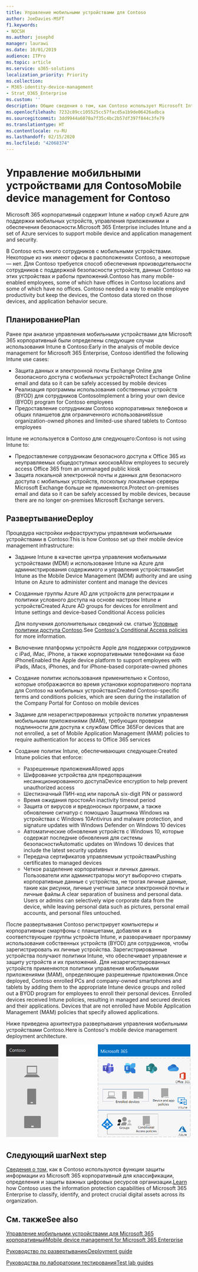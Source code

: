 ```yaml
---
title: Управление мобильными устройствами для Contoso
author: JoeDavies-MSFT
f1.keywords:
- NOCSH
ms.author: josephd
manager: laurawi
ms.date: 10/01/2019
audience: ITPro
ms.topic: article
ms.service: o365-solutions
localization_priority: Priority
ms.collection:
- M365-identity-device-management
- Strat_O365_Enterprise
ms.custom: ''
description: Общие сведения о том, как Contoso использует Microsoft Intune в Microsoft 365 корпоративный для управления устройствами и работающими на них приложениями.
ms.openlocfilehash: 7232c89cc105525cc57facd5a1b9de06426adbca
ms.sourcegitcommit: 3dd9944a6070a7f35c4bc2b57df397f844c3fe79
ms.translationtype: HT
ms.contentlocale: ru-RU
ms.lasthandoff: 02/15/2020
ms.locfileid: "42068374"
---
```

# <a name="mobile-device-management-for-contoso"></a><span data-ttu-id="37b67-103">Управление мобильными устройствами для Contoso</span><span class="sxs-lookup"><span data-stu-id="37b67-103">Mobile device management for Contoso</span></span>

<span data-ttu-id="37b67-104">Microsoft 365 корпоративный содержит Intune и набор служб Azure для поддержки мобильных устройств, управления приложениями и обеспечения безопасности.</span><span class="sxs-lookup"><span data-stu-id="37b67-104">Microsoft 365 Enterprise includes Intune and a set of Azure services to support mobile device and application management and security.</span></span>

<span data-ttu-id="37b67-p101">В Contoso есть много сотрудников с мобильными устройствами. Некоторые из них имеют офисы в расположениях Contoso, а некоторые — нет. Для Contoso требуется способ обеспечения производительности сотрудников с поддержкой безопасности устройств, данных Contoso на этих устройствах и работы приложений.</span><span class="sxs-lookup"><span data-stu-id="37b67-p101">Contoso has many mobile-enabled employees, some of which have offices in Contoso locations and some of which have no offices. Contoso needed a way to enable employee productivity but keep the devices, the Contoso data stored on those devices, and application behavior secure.</span></span>

## <a name="plan"></a><span data-ttu-id="37b67-107">Планирование</span><span class="sxs-lookup"><span data-stu-id="37b67-107">Plan</span></span>

<span data-ttu-id="37b67-108">Ранее при анализе управления мобильными устройствами для Microsoft 365 корпоративный были определены следующие случаи использования Intune в Contoso:</span><span class="sxs-lookup"><span data-stu-id="37b67-108">Early in the analysis of mobile device management for Microsoft 365 Enterprise, Contoso identified the following Intune use cases:</span></span>

- <span data-ttu-id="37b67-109">Защита данных и электронной почты Exchange Online для безопасного доступа с мобильных устройств</span><span class="sxs-lookup"><span data-stu-id="37b67-109">Protect Exchange Online email and data so it can be safely accessed by mobile devices</span></span>
- <span data-ttu-id="37b67-110">Реализация программы использования собственных устройств (BYOD) для сотрудников Contoso</span><span class="sxs-lookup"><span data-stu-id="37b67-110">Implement a bring your own device (BYOD) program for Contoso employees</span></span>
- <span data-ttu-id="37b67-111">Предоставление сотрудникам Contoso корпоративных телефонов и общих планшетов для ограниченного использования</span><span class="sxs-lookup"><span data-stu-id="37b67-111">Issue organization-owned phones and limited-use shared tablets to Contoso employees</span></span>

<span data-ttu-id="37b67-112">Intune не используется в Contoso для следующего:</span><span class="sxs-lookup"><span data-stu-id="37b67-112">Contoso is not using Intune to:</span></span>

- <span data-ttu-id="37b67-113">Предоставление сотрудникам безопасного доступа к Office 365 из неуправляемых общедоступных киосков</span><span class="sxs-lookup"><span data-stu-id="37b67-113">Allow employees to securely access Office 365 from an unmanaged public kiosk</span></span>
- <span data-ttu-id="37b67-114">Защита локальной электронной почты и данных для безопасного доступа с мобильных устройств, поскольку локальные серверы Microsoft Exchange больше не применяются.</span><span class="sxs-lookup"><span data-stu-id="37b67-114">Protect on-premises email and data so it can be safely accessed by mobile devices, because there are no longer on-premises Microsoft Exchange servers.</span></span>

## <a name="deploy"></a><span data-ttu-id="37b67-115">Развертывание</span><span class="sxs-lookup"><span data-stu-id="37b67-115">Deploy</span></span>

<span data-ttu-id="37b67-116">Процедура настройки инфраструктуры управления мобильными устройствами в Contoso:</span><span class="sxs-lookup"><span data-stu-id="37b67-116">This is how Contoso set up their mobile device management infrastructure:</span></span>

- <span data-ttu-id="37b67-117">Задание Intune в качестве центра управления мобильными устройствами (MDM) и использование Intune на Azure для администрирования содержимого и управления устройствами</span><span class="sxs-lookup"><span data-stu-id="37b67-117">Set Intune as the Mobile Device Management (MDM) authority and are using Intune on Azure to administer content and manage the devices</span></span>
- <span data-ttu-id="37b67-118">Созданные группы Azure AD для устройств для регистрации и политики условного доступа на основе настроек Intune и устройств</span><span class="sxs-lookup"><span data-stu-id="37b67-118">Created Azure AD groups for devices for enrollment and Intune settings and device-based Conditional Access policies</span></span>

  <span data-ttu-id="37b67-119">Для получения дополнительных сведений см. статью [Условные политики доступа Contoso](contoso-identity.md#conditional-access-policies-for-identity-and-device-access).</span><span class="sxs-lookup"><span data-stu-id="37b67-119">See [Contoso's Conditional Access policies](contoso-identity.md#conditional-access-policies-for-identity-and-device-access) for more information.</span></span>

- <span data-ttu-id="37b67-120">Включение платформы устройств Apple для поддержки сотрудников с iPad, iMac, iPhone, а также корпоративными телефонами на базе iPhone</span><span class="sxs-lookup"><span data-stu-id="37b67-120">Enabled the Apple device platform to support employees with iPads, iMacs, iPhones, and for iPhone-based corporate-owned phones</span></span>
- <span data-ttu-id="37b67-121">Создание политик использования применительно к Contoso, которые отображаются во время установки корпоративного портала для Contoso на мобильных устройствах</span><span class="sxs-lookup"><span data-stu-id="37b67-121">Created Contoso-specific terms and conditions policies, which are seen during the installation of the Company Portal for Contoso on mobile devices</span></span>
- <span data-ttu-id="37b67-122">Задание для незарегистрированных устройств политик управления мобильными приложениями (MAM), требующих проверки подлинности для доступа к службам Office 365</span><span class="sxs-lookup"><span data-stu-id="37b67-122">For devices that are not enrolled, a set of Mobile Application Management (MAM) policies to require authentication for access to Office 365 services</span></span>
- <span data-ttu-id="37b67-123">Создание политик Intune, обеспечивающих следующее:</span><span class="sxs-lookup"><span data-stu-id="37b67-123">Created Intune policies that enforce:</span></span>
  - <span data-ttu-id="37b67-124">Разрешенные приложения</span><span class="sxs-lookup"><span data-stu-id="37b67-124">Allowed apps</span></span>
  - <span data-ttu-id="37b67-125">Шифрование устройства для предотвращения несанкционированного доступа</span><span class="sxs-lookup"><span data-stu-id="37b67-125">Device encryption to help prevent unauthorized access</span></span>
  - <span data-ttu-id="37b67-126">Шестизначный ПИН-код или пароль</span><span class="sxs-lookup"><span data-stu-id="37b67-126">A six-digit PIN or password</span></span>
  - <span data-ttu-id="37b67-127">Время ожидания простоя</span><span class="sxs-lookup"><span data-stu-id="37b67-127">An inactivity timeout period</span></span>
  - <span data-ttu-id="37b67-128">Защита от вирусов и вредоносных программ, а также обновление сигнатур с помощью Защитника Windows на устройствах с Windows 10</span><span class="sxs-lookup"><span data-stu-id="37b67-128">Antivirus and malware protection, and signature updates with Windows Defender on Windows 10 devices</span></span>
  - <span data-ttu-id="37b67-129">Автоматические обновления устройств с Windows 10, которые содержат последние обновления для системы безопасности</span><span class="sxs-lookup"><span data-stu-id="37b67-129">Automatic updates on Windows 10 devices that include the latest security updates</span></span>
  - <span data-ttu-id="37b67-130">Передача сертификатов управляемым устройствам</span><span class="sxs-lookup"><span data-stu-id="37b67-130">Pushing certificates to managed devices</span></span>
  - <span data-ttu-id="37b67-p102">Четкое разделение корпоративных и личных данных. Пользователи или администраторы могут выборочно стирать корпоративные данные с устройства, не трогая личные данные, такие как рисунки, личные учетные записи электронной почты и личные файлы.</span><span class="sxs-lookup"><span data-stu-id="37b67-p102">A clear separation of business and personal data. Users or admins can selectively wipe corporate data from the device, while leaving personal data such as pictures, personal email accounts, and personal files untouched.</span></span>

<span data-ttu-id="37b67-p103">После развертывания Contoso регистрирует компьютеры и корпоративные смартфоны с планшетами, добавляя их в соответствующие группы устройств Intune, и разворачивает программу использования собственных устройств (BYOD) для сотрудников, чтобы зарегистрировать их личные устройства. Зарегистрированные устройства получают политики Intune, что обеспечивает управление и защиту устройств и их приложений. Для незарегистрированных устройств применяются политики управления мобильными приложениями (MAM), определяющие разрешенные приложения.</span><span class="sxs-lookup"><span data-stu-id="37b67-p103">Once deployed, Contoso enrolled PCs and company-owned smartphones and tablets by adding them to the appropriate Intune device groups and rolled out a BYOD program for employees to enroll their personal devices. Enrolled devices received Intune policies, resulting in managed and secured devices and their applications. Devices that are not enrolled have Mobile Application Management (MAM) policies that specify allowed applications.</span></span>

<span data-ttu-id="37b67-136">Ниже приведена архитектура развертывания управления мобильными устройствами Contoso.</span><span class="sxs-lookup"><span data-stu-id="37b67-136">Here is Contoso's mobile device management deployment architecture.</span></span>

![Инфраструктура развертывания управления мобильными устройствами Contoso](../media/contoso-mdm/contoso-mdm-fig1.png)

## <a name="next-step"></a><span data-ttu-id="37b67-138">Следующий шаг</span><span class="sxs-lookup"><span data-stu-id="37b67-138">Next step</span></span>

<span data-ttu-id="37b67-139">[Сведения о том,](contoso-info-protect.md) как в Contoso используются функции защиты информации из Microsoft 365 корпоративный для классификации, определения и защиты важных цифровых ресурсов организации.</span><span class="sxs-lookup"><span data-stu-id="37b67-139">[Learn](contoso-info-protect.md) how Contoso uses the information protection capabilities of Microsoft 365 Enterprise to classify, identify, and protect crucial digital assets across its organization.</span></span>

## <a name="see-also"></a><span data-ttu-id="37b67-140">См. также</span><span class="sxs-lookup"><span data-stu-id="37b67-140">See also</span></span>

[<span data-ttu-id="37b67-141">Управление мобильными устройствами для Microsoft 365 корпоративный</span><span class="sxs-lookup"><span data-stu-id="37b67-141">Mobile device management for Microsoft 365 Enterprise</span></span>](mobility-infrastructure.md)

[<span data-ttu-id="37b67-142">Руководство по развертыванию</span><span class="sxs-lookup"><span data-stu-id="37b67-142">Deployment guide</span></span>](deploy-microsoft-365-enterprise.md)

[<span data-ttu-id="37b67-143">Руководства по лаборатории тестирования</span><span class="sxs-lookup"><span data-stu-id="37b67-143">Test lab guides</span></span>](m365-enterprise-test-lab-guides.md)

